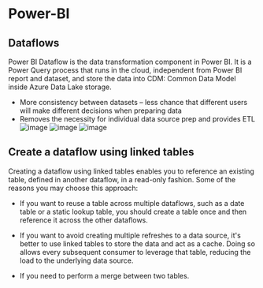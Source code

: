 # Power-BI
## Dataflows
Power BI Dataflow is the data transformation component in Power BI. It is a Power Query process that runs in the cloud, independent from Power BI report and dataset, and store the data into CDM: Common Data Model inside Azure Data Lake storage. 
- More consistency between datasets – less chance that different users will make different decisions when preparing data
- Removes the necessity for individual data source prep and provides ETL
![image](https://user-images.githubusercontent.com/67767423/159794214-2866c04a-e7b0-4a17-bd0c-77de926dcc29.png)
![image](https://user-images.githubusercontent.com/67767423/159799292-176ebf70-f154-41d0-b067-aa8266cbe29d.png)
![image](https://user-images.githubusercontent.com/67767423/159799587-5c03c1bf-26a3-414c-afc3-60b0275d5634.png)

## Create a dataflow using linked tables
Creating a dataflow using linked tables enables you to reference an existing table, defined in another dataflow, in a read-only fashion. Some of the reasons you may choose this approach:

- If you want to reuse a table across multiple dataflows, such as a date table or a static lookup table, you should create a table once and then reference it across the other dataflows.

- If you want to avoid creating multiple refreshes to a data source, it's better to use linked tables to store the data and act as a cache. Doing so allows every subsequent consumer to leverage that table, reducing the load to the underlying data source.

- If you need to perform a merge between two tables.
